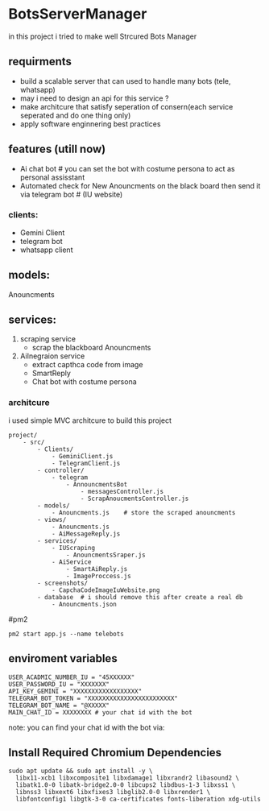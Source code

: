 # BotsServerManager

in this project i tried to make well Strcured Bots Manager

## requirments

- build a scalable server that can used to handle many bots (tele, whatsapp)
- may i need to design an api for this service ?
- make architcure that satisfy seperation of consern(each service seperated and do one thing only)
- apply software enginnering best practices

## features (utill now)

- Ai chat bot # you can set the bot with costume persona to act as personal assisstant
- Automated check for New Anouncments on the black board then send it via telegram bot # (IU website)

### clients:

- Gemini Client
- telegram bot
- whatsapp client

## models:

Anouncments

## services:

1. scraping service
   - scrap the blackboard Anouncments
2. AiInegraion service
   - extract capthca code from image
   - SmartReply
   - Chat bot with costume persona

### architcure

i used simple MVC architcure to build this project

```
project/
    - src/
        - Clients/
            - GeminiClient.js
            - TelegramClient.js
        - controller/
            - telegram
                - AnnouncmentsBot
                    - messagesController.js
                    - ScrapAnoucmentsController.js
        - models/
            - Anouncments.js    # store the scraped anouncments
        - views/
            - Anouncments.js
            - AiMessageReply.js
        - services/
            - IUScraping
                - AnouncmentsSraper.js
            - AiService
                - SmartAiReply.js
                - ImageProccess.js
        - screenshots/
            - CapchaCodeImageIuWebsite.png
        - database  # i should remove this after create a real db
            - Anouncments.json
```

#pm2

```
pm2 start app.js --name telebots
```

## enviroment variables

```
USER_ACADMIC_NUMBER_IU = "45XXXXXX"
USER_PASSWORD_IU = "XXXXXXX"
API_KEY_GEMINI = "XXXXXXXXXXXXXXXXXX"
TELEGRAM_BOT_TOKEN = "XXXXXXXXXXXXXXXXXXXXXXXX"
TELEGRAM_BOT_NAME = "@XXXXX"
MAIN_CHAT_ID = XXXXXXXX # your chat id with the bot

```

note: you can find your chat id with the bot via:

## Install Required Chromium Dependencies
```
sudo apt update && sudo apt install -y \
  libx11-xcb1 libxcomposite1 libxdamage1 libxrandr2 libasound2 \
  libatk1.0-0 libatk-bridge2.0-0 libcups2 libdbus-1-3 libxss1 \
  libnss3 libxext6 libxfixes3 libglib2.0-0 libxrender1 \
  libfontconfig1 libgtk-3-0 ca-certificates fonts-liberation xdg-utils

```